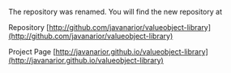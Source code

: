 The repository was renamed. You will find the new repository at

Repository [http://github.com/javanarior/valueobject-library](http://github.com/javanarior/valueobject-library)

Project Page [http://javanarior.github.io/valueobject-library](http://javanarior.github.io/valueobject-library)
